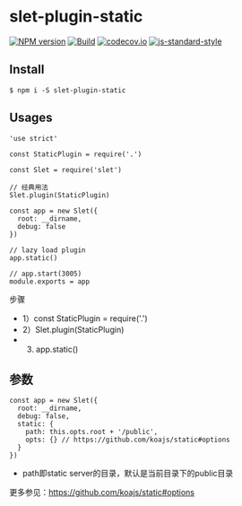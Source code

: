 # slet-plugin-static


[![NPM version](https://img.shields.io/npm/v/slet-plugin-static.svg?style=flat-square)](https://www.npmjs.com/package/slet-plugin-static)
[![Build](https://travis-ci.org/sletjs/slet-plugin-static.svg?branch=master)](https://travis-ci.org/sletjs/slet-plugin-static)
[![codecov.io](https://codecov.io/github/sletjs/slet-plugin-static/coverage.svg?branch=master)](https://codecov.io/github/sletjs/slet-plugin-static?branch=master)
[![js-standard-style](https://img.shields.io/badge/code%20style-standard-brightgreen.svg)](http://standardjs.com/)


## Install

```
$ npm i -S slet-plugin-static
```

## Usages

```
'use strict'

const StaticPlugin = require('.')

const Slet = require('slet')

// 经典用法
Slet.plugin(StaticPlugin)

const app = new Slet({
  root: __dirname,
  debug: false
})

// lazy load plugin
app.static()

// app.start(3005)
module.exports = app

```

步骤

- 1）const StaticPlugin = require('.')
- 2）Slet.plugin(StaticPlugin)
- 3) app.static()

## 参数

```
const app = new Slet({
  root: __dirname,
  debug: false,
  static: {
    path: this.opts.root + '/public',
    opts: {} // https://github.com/koajs/static#options
  }
})
```

- path即static server的目录，默认是当前目录下的public目录

更多参见：https://github.com/koajs/static#options
